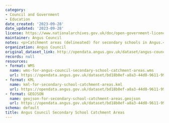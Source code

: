 ```yaml
---
category:
- Council and Government
- Education
date_created: '2023-09-28'
date_updated: '2023-09-28'
license: https://www.nationalarchives.gov.uk/doc/open-government-licence/version/3/
maintainer: Angus Council
notes: <p>Catchment areas (delineated) for secondary schools in Angus.</p>
organization: Angus Council
original_dataset_link: http://opendata.angus.gov.uk/dataset/angus-council-secondary-school-catchment-areas
records: null
resources:
- format: WMS
  name: wms-for-angus-council-secondary-school-catchment-areas.wms
  url: https://opendata.angus.gov.uk/dataset/bd18b0ef-a8a3-44d0-9611-99fea8d9fa4a/resource/ad63edd1-5e26-43ba-a6fd-8bd410db8dc6/download/wms-for-angus-council-secondary-school-catchment-areas.wms
- format: KML
  name: kml-for-secondary-school-catchment-areas.kml
  url: https://opendata.angus.gov.uk/dataset/bd18b0ef-a8a3-44d0-9611-99fea8d9fa4a/resource/9ed57179-635f-491e-9f36-47ac50e553f3/download/kml-for-secondary-school-catchment-areas.kml
- format: GEOJSON
  name: geojson-for-secondary-school-catchment-areas.geojson
  url: https://opendata.angus.gov.uk/dataset/bd18b0ef-a8a3-44d0-9611-99fea8d9fa4a/resource/e3d994d0-ec8a-4c6e-8682-e4ac28dd6aee/download/geojson-for-secondary-school-catchment-areas.geojson
schema: default
title: Angus Council Secondary School Catchment Areas
---
```


